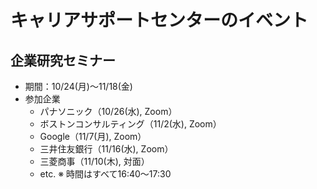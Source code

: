 # キャリアサポートセンターのイベント
## 企業研究セミナー
- 期間：10/24(月)〜11/18(金)
- 参加企業
  - パナソニック（10/26(水), Zoom）
  - ボストンコンサルティング（11/2(水), Zoom）
  - Google（11/7(月), Zoom）
  - 三井住友銀行（11/16(水), Zoom）
  - 三菱商事（11/10(木), 対面）
  - etc.
※ 時間はすべて16:40〜17:30